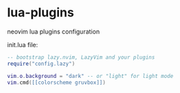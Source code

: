 # lua-plugins
neovim lua plugins configuration

init.lua file:

```lua
-- bootstrap lazy.nvim, LazyVim and your plugins
require("config.lazy")

vim.o.background = "dark" -- or "light" for light mode
vim.cmd([[colorscheme gruvbox]])
```
